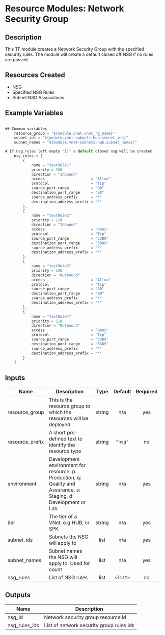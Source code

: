 # **Resource Modules: Network Security Group**

## Description

This TF module creates a Network Security Group with the specified security rules. The module will create a default closed off NSG if no rules are passed.

## Resources Created

- NSG
- Specified NSG Rules
- Subnet NSG Associations

## Example Variables
```javascript

## Common variables
    resource_group = "${module.vnet.vnet_rg_name}"
    subnet_ids = "${module.vnet-subnets-hub.subnet_ids}"
    subnet_names = "${module.vnet-subnets-hub.subnet_names}"

# If nsg_rules left empty "[]" a default closed nsg will be created
    nsg_rules = [
        {
            name = "testRule1"
            priority = 100
            direction = "Inbound"
            access                     = "Allow"
            protocol                   = "Tcp"
            source_port_range          = "80"
            destination_port_range     = "80"
            source_address_prefix      = "*"
            destination_address_prefix = "*"
        },
        {
            name = "testRule2"
            priority = 110
            direction = "Inbound"
            access                     = "Deny"
            protocol                   = "Tcp"
            source_port_range          = "3389"
            destination_port_range     = "3389"
            source_address_prefix      = "*"
            destination_address_prefix = "*"
        },
        {
            name = "testRule3"
            priority = 100
            direction = "Outbound"
            access                     = "Allow"
            protocol                   = "Tcp"
            source_port_range          = "80"
            destination_port_range     = "80"
            source_address_prefix      = "*"
            destination_address_prefix = "*"
        },
        {
            name = "testRule4"
            priority = 110
            direction = "Outbound"
            access                     = "Deny"
            protocol                   = "Tcp"
            source_port_range          = "3389"
            destination_port_range     = "3389"
            source_address_prefix      = "*"
            destination_address_prefix = "*"
        }
    ]
```

## Inputs

| Name | Description | Type | Default | Required |
|------|-------------|:----:|:-----:|:-----:|
| resource\_group | This is the resource group to which the resources will be deployed | string | n/a | yes |
| resource\_prefix | A short pre-defined text to identify the resource type | string | `"nsg"` | no |
| environment | Development environment for resource; p: Production, q: Quality and Assurance, s: Staging, d: Development or Lab | string | n/a | yes |
| tier | The tier of a VNet, e.g HUB, or SPK | string | n/a | yes |
| subnet\_ids | Subnets the NSG will apply to | list | n/a | yes |
| subnet\_names | Subnet names the NSG will apply to. Used for count | list | n/a | yes |
| nsg\_rules | List of NSG rules | list | `<list>` | no |

## Outputs

| Name | Description |
|------|-------------|
| nsg\_id | Network security group resource id |
| nsg\_rules\_ids | List of network security group rules ids |

